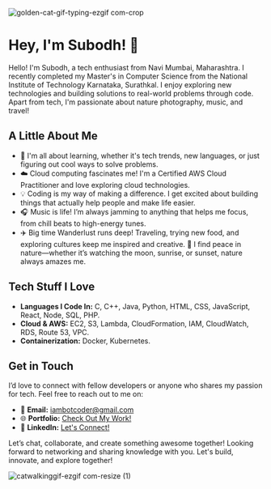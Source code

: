 


![golden-cat-gif-typing-ezgif com-crop](https://github.com/user-attachments/assets/72f9701f-6f7d-4226-a23f-246bab3ae201)

# Hey, I'm Subodh! 🌟

Hello! I'm Subodh, a tech enthusiast from Navi Mumbai, Maharashtra. I recently completed my Master's in Computer Science from the National Institute of Technology Karnataka, Surathkal. I enjoy exploring new technologies and building solutions to real-world problems through code. Apart from tech, I'm passionate about nature photography, music, and travel!

## A Little About Me

- 🌱 I'm all about learning, whether it's tech trends, new languages, or just figuring out cool ways to solve problems.
- ☁️ Cloud computing fascinates me! I'm a Certified AWS Cloud Practitioner and love exploring cloud technologies.
- 💡 Coding is my way of making a difference. I get excited about building things that actually help people and make life easier.
- 🎧 Music is life! I’m always jamming to anything that helps me focus, from chill beats to high-energy tunes.
- ✈️ Big time Wanderlust runs deep! Traveling, trying new food, and exploring cultures keep me inspired and creative.
🌿 I find peace in nature—whether it’s watching the moon, sunrise, or sunset, nature always amazes me.

## Tech Stuff I Love

- **Languages I Code In:** C, C++, Java, Python, HTML, CSS, JavaScript, React, Node, SQL, PHP.
- **Cloud & AWS:** EC2, S3, Lambda, CloudFormation, IAM, CloudWatch, RDS, Route 53, VPC.
- **Containerization:** Docker, Kubernetes.

## Get in Touch

I’d love to connect with fellow developers or anyone who shares my passion for tech. Feel free to reach out to me on:

- 📧 **Email:** [iambotcoder@gmail.com](mailto:iambotcoder@gmail.com)
- 🌐 **Portfolio:** [Check Out My Work!](https://iambotcoder.github.io/Subodh-portfolio/)
- 🔗 **LinkedIn:** [Let's Connect!](https://www.linkedin.com/in/subodh-sonawane-/)

Let’s chat, collaborate, and create something awesome together!
Looking forward to networking and sharing knowledge with you. Let's build, innovate, and explore together!


![catwalkinggif-ezgif com-resize (1)](https://github.com/user-attachments/assets/753c5525-ed32-46ca-8226-added99aa2e5)
